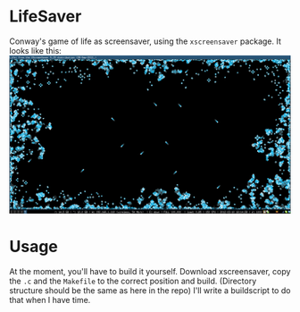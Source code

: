 LifeSaver
============

Conway's game of life as screensaver, using the `xscreensaver` package. 
It looks like this:
![screenshot](https://github.com/Mononofu/lifesaver/raw/master/screenshot.png)

Usage
=======

At the moment, you'll have to build it yourself. Download xscreensaver, copy the `.c` and the `Makefile` to the correct position and build. (Directory structure should be the same as here in the repo) I'll write a buildscript to do that when I have time.